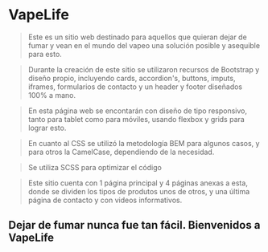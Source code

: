 # VapeLife

> Este es un sitio web destinado para aquellos que quieran dejar de fumar y vean en el mundo del vapeo una solución posible y asequible para esto.

> Durante la creación de este sitio se utilizaron recursos de Bootstrap y diseño propio, incluyendo cards, accordion's, buttons, imputs, iframes, formularios de contacto y un header y footer diseñados 100% a mano.

> En esta página web se encontarán con diseño de tipo responsivo, tanto para tablet como para móviles, usando flexbox y grids para lograr esto.

> En cuanto al CSS se utilizó la metodología BEM para algunos casos, y para otros la CamelCase, dependiendo de la necesidad.

> Se utiliza SCSS para optimizar el código

> Este sitio cuenta con 1 página principal y 4 páginas anexas a esta, donde se dividen los tipos de produtos unos de otros, y una última página de contacto y con videos informativos.

## Dejar de fumar nunca fue tan fácil. **Bienvenidos a VapeLife**